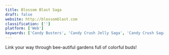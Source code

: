 ```yaml
---
title: Blossom Blast Saga
draft: false 
website: http://blossomblast.com
classification: ['']
platform: ['Web']
keywords: ['Candy Busters', 'Candy Crush Jelly Saga', 'Candy Crush Saga', 'Farm Heroes Saga', 'Halloween Crush', 'Safary Party', 'SpellSmash', 'Toy Blast']
---
```

Link your way through bee-autiful gardens full of colorful buds!